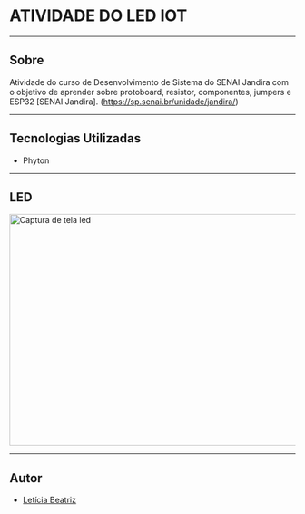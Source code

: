 # ATIVIDADE DO LED IOT
---

## Sobre 
Atividade do curso de Desenvolvimento de Sistema do SENAI Jandira com o objetivo de aprender sobre protoboard, resistor, componentes, jumpers e  ESP32 [SENAI Jandira]. 
(https://sp.senai.br/unidade/jandira/)

---

## Tecnologias Utilizadas
- Phyton
  
---

## LED

<img width="959" height="409" alt="Captura de tela led" src="https://github.com/user-attachments/assets/8257263b-3883-4dab-8d26-796e55a5fc3c" />

---

## Autor
- [Letícia Beatriz](https://www.linkedin.com/in/let%C3%ADcia-beatriz-martins-8933ba308/)
